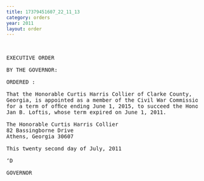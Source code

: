 ```yaml
---
title: 17379451607_22_11_13
category: orders
year: 2011
layout: order
---
```


<pre> 

EXECUTIVE ORDER

BY THE GOVERNOR:

ORDERED :

That the Honorable Curtis Harris Collier of Clarke County,
Georgia, is appointed as a member of the Civil War Commission,
for a term of ofﬁce ending June 1, 2015, to succeed the Honorable
Jan B. Loftis, whose term expired on June 1, 2011.

The Honorable Curtis Harris Collier
82 Bassingborne Drive
Athens, Georgia 30607

This twenty second day of July, 2011

‘D

GOVERNOR

</pre>
